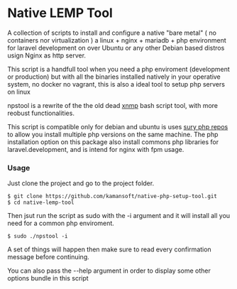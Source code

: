 # Native LEMP Tool
A collection of scripts to install and configure a native "bare metal" ( no containers nor virtualization ) a linux + nginx + mariadb + php environment for laravel development on over Ubuntu or any other Debian based distros usign Nginx as http server.


This script is a handfull tool when you need a php enviroment (development or production) but with all the binaries installed natively in your operative system, no docker no vagrant, this is also a ideal tool to setup php servers on linux

npstool is a rewrite of the the old dead [xnmp](https://github.com/lemyskaman/xnmp) bash script tool, with more reobust functionalities.

This script is compatible only for debian and ubuntu is uses [sury php repos](https://deb.sury.org/) to allow you install multiple php versions on the same machine. The php installation option on this package also install commons php libraries for laravel.development, and is intend for nginx with fpm usage.


### Usage

Just clone the project and go to the project folder.
   
    $ git clone https://github.com/kamansoft/native-php-setup-tool.git 
    $ cd native-lemp-tool

Then jsut run the script as sudo with the -i argument  and it will install all you need for a common php enviroment.

    $ sudo ./npstool -i

A set of things will happen then make sure to read every confirmation message before continuing.

You can also pass the --help argument in order to display some other options bundle in this script

  






